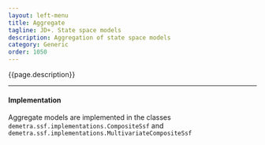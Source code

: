 ```yaml
---
layout: left-menu
title: Aggregate
tagline: JD+. State space models
description: Aggregation of state space models
category: Generic
order: 1050
---
```

{{page.description}}


<hr>

#### Implementation

Aggregate models are implemented in the classes `demetra.ssf.implementations.CompositeSsf` and  `demetra.ssf.implementations.MultivariateCompositeSsf`


